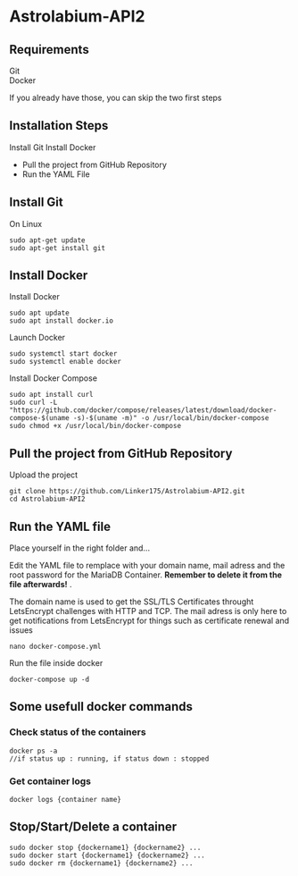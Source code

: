 # Astrolabium-API2

## Requirements
Git \
Docker

If you already have those, you can skip the two first steps

## Installation Steps
Install Git
Install Docker

- Pull the project from GitHub Repository
- Run the YAML File

## Install Git 

On Linux
```Shell
sudo apt-get update
sudo apt-get install git
```
## Install Docker
Install Docker
```Shell
sudo apt update
sudo apt install docker.io
```
Launch Docker
```Shell
sudo systemctl start docker
sudo systemctl enable docker
```
Install Docker Compose
```Shell
sudo apt install curl
sudo curl -L "https://github.com/docker/compose/releases/latest/download/docker-compose-$(uname -s)-$(uname -m)" -o /usr/local/bin/docker-compose
sudo chmod +x /usr/local/bin/docker-compose
```

## Pull the project from GitHub Repository

Upload the project 
```Shell 
git clone https://github.com/Linker175/Astrolabium-API2.git
cd Astrolabium-API2
```

## Run the YAML file



Place yourself in the right folder and...

Edit the YAML file to remplace with your domain name, mail adress and the root password for the MariaDB Container. **Remember to delete it from the file afterwards!** .

The domain name is used to get the SSL/TLS Certificates throught LetsEncrypt challenges with HTTP and TCP.
The mail adress is only here to get notifications from LetsEncrypt for things such as certificate renewal and issues
```Shell
nano docker-compose.yml
```

Run the file inside docker
```Shell
docker-compose up -d
```

## Some usefull docker commands
### Check status of the containers
```
docker ps -a 
//if status up : running, if status down : stopped
```

### Get container logs
```
docker logs {container name} 
```

## Stop/Start/Delete a container
```
sudo docker stop {dockername1} {dockername2} ... 
sudo docker start {dockername1} {dockername2} ... 
sudo docker rm {dockername1} {dockername2} ... 
```
